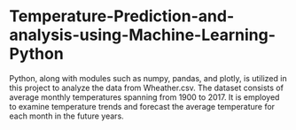 # Temperature-Prediction-and-analysis-using-Machine-Learning-Python
Python, along with modules such as numpy, pandas, and plotly, is utilized in this project to analyze the data from Wheather.csv. The dataset consists of average monthly temperatures spanning from 1900 to 2017. It is employed to examine temperature trends and forecast the average temperature for each month in the future years.
